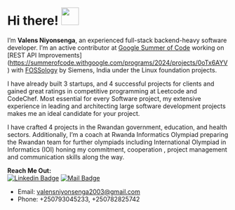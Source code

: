 # Hi there! <img src="https://raw.githubusercontent.com/MartinHeinz/MartinHeinz/master/wave.gif" width="40px">

I’m **Valens Niyonsenga**, an experienced full-stack backend-heavy software developer. I’m an active contributor at [Google Summer of Code](https://summerofcode.withgoogle.com/) working on [REST API Improvements]
(https://summerofcode.withgoogle.com/programs/2024/projects/0oTx6AYV) with [FOSSology](https://www.fossology.org/) by Siemens, India under the Linux foundation projects.

I have already built 3 startups, and 4 successful projects for clients and gained great ratings in competitive programming at Leetcode and CodeChef. Most essential for every Software project, my extensive experience in leading and architecting large software development projects makes me an ideal candidate for your project. 

I have crafted 4 projects in the Rwandan government, education, and health sectors. Additionally, I’m a coach at Rwanda Informatics Olympiad preparing the Rwandan team for further olympiads including International Olympiad in Informatics (IOI) honing my commitment, cooperation , project management and communication skills along the way.

**Reach Me Out:<br>**
[![Linkedin Badge](https://img.shields.io/badge/-valens200-0e76a8?style=flat&labelColor=0e76a8&logo=linkedin&logoColor=white)](https://www.linkedin.com/in/valens-niyonsenga-947440228/)  [![Mail Badge](https://img.shields.io/badge/-valens200-c0392b?style=flat&labelColor=c0392b&logo=gmail&logoColor=white)](mailto:valensniyonsenga2003@gmail.com)

- Email: [valensniyonsenga2003@gmail.com](mailto:valensniyonsenga2003@gmail.com)<br>
- Phone: +250793045233, +250782825742
